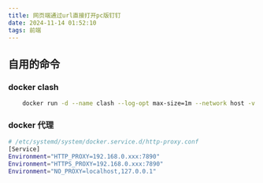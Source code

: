 ```yaml
---
title: 网页端通过url直接打开pc版钉钉
date: 2024-11-14 01:52:10
tags: 前端
---
```


## 自用的命令

### docker clash

```bash
    docker run -d --name clash --log-opt max-size=1m --network host -v $(pwd)/clash-config:/root/.config/clash -p 7890:7890 dreamacro/clash
```


### docker 代理

```bash
# /etc/systemd/system/docker.service.d/http-proxy.conf
[Service]
Environment="HTTP_PROXY=192.168.0.xxx:7890"
Environment="HTTPS_PROXY=192.168.0.xxx:7890"
Environment="NO_PROXY=localhost,127.0.0.1"
```